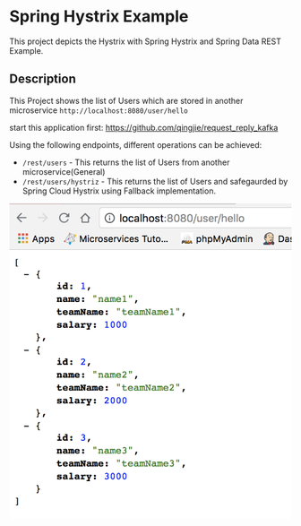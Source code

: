 # Spring Hystrix Example
This project depicts the Hystrix with Spring Hystrix and Spring Data REST Example.
## Description
This Project shows the list of Users which are stored in another microservice `http://localhost:8080/user/hello`

start this application first: https://github.com/qingjie/request_reply_kafka

Using the following endpoints, different operations can be achieved:
- `/rest/users` - This returns the list of Users from another microservice(General)
- `/rest/users/hystriz` - This returns the list of Users and safegaurded by Spring Cloud Hystrix using Fallback implementation.

![Screenshot](0.png)
